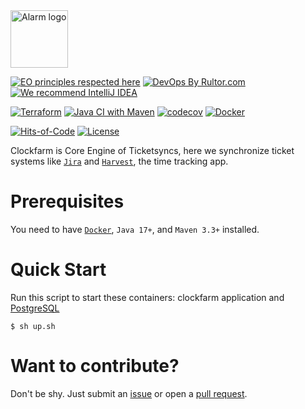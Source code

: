 <img alt="Alarm logo" src="alarm.svg" width="92px"/>

[![EO principles respected here](https://www.elegantobjects.org/badge.svg)](https://www.elegantobjects.org)
[![DevOps By Rultor.com](https://www.rultor.com/b/yegor256/rultor)](https://www.rultor.com/p/yegor256/rultor)
[![We recommend IntelliJ IDEA](https://www.elegantobjects.org/intellij-idea.svg)](https://www.jetbrains.com/idea/)


[![Terraform](https://github.com/ticketsyncs/clockfarm/actions/workflows/terraform.yml/badge.svg)](https://github.com/ticketsyncs/clockfarm/actions/workflows/terraform.yml)
[![Java CI with Maven](https://github.com/ticketsyncs/clockfarm/actions/workflows/maven.yml/badge.svg)](https://github.com/ticketsyncs/clockfarm/actions/workflows/maven.yml)
[![codecov](https://codecov.io/github/ticketsyncs/clockfarm/branch/master/graph/badge.svg?token=H0DGTD88KX)](https://codecov.io/github/ticketsyncs/clockfarm)
[![Docker](https://img.shields.io/docker/v/abialiauski/ticketsyncs-clockfarm/latest)](https://hub.docker.com/repository/docker/abialiauski/ticketsyncs-clockfarm/general)
<br>

[![Hits-of-Code](https://hitsofcode.com/github/h1alexbel/ticket-harvest-sync)](https://hitsofcode.com/view/github/h1alexbel/ticket-harvest-sync)
[![License](https://img.shields.io/badge/license-MIT-green.svg)](https://github.com/ticketsyncs/clockfarm/blob/master/LICENSE)

Clockfarm is Core Engine of Ticketsyncs, here we synchronize ticket systems like [```Jira```](https://www.atlassian.com/software/jira) and [```Harvest```](https://www.getharvest.com), the time tracking app.

# Prerequisites

You need to have [```Docker```](https://www.docker.com), ```Java 17+```, and ```Maven 3.3+``` installed.

# Quick Start

Run this script to start these containers: clockfarm application
and [PostgreSQL](https://www.postgresql.org)

```shell
$ sh up.sh
```

# Want to contribute?

Don't be shy. Just submit an [issue](https://github.com/ticketsyncs/clockfarm/issues) or open
a [pull request](https://github.com/ticketsyncs/clockfarm/pulls).